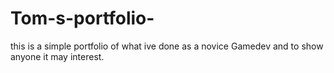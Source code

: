 # Tom-s-portfolio-
this is a simple portfolio of what ive done as a novice Gamedev and to show anyone it may interest.
